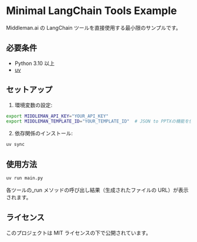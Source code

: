 # Minimal LangChain Tools Example

Middleman.ai の LangChain ツールを直接使用する最小限のサンプルです。

## 必要条件

- Python 3.10 以上
- [uv](https://github.com/astral-sh/uv)

## セットアップ

1. 環境変数の設定:

```bash
export MIDDLEMAN_API_KEY="YOUR_API_KEY"
export MIDDLEMAN_TEMPLATE_ID="YOUR_TEMPLATE_ID"  # JSON to PPTXの機能を使用する場合sample_template.pptxをMiddleman.aiにアップロードしてそのIDを設定
```

2. 依存関係のインストール:

```bash
uv sync
```

## 使用方法

```bash
uv run main.py
```

各ツールの\_run メソッドの呼び出し結果（生成されたファイルの URL）が表示されます。

## ライセンス

このプロジェクトは MIT ライセンスの下で公開されています。
